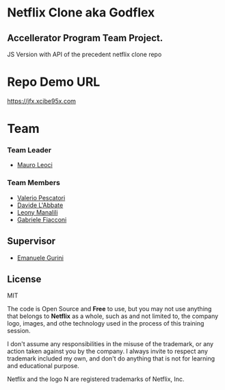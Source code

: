 # Netflix Clone aka Godflex
## Accellerator Program Team Project.

JS Version with API of the precedent netflix clone repo

# Repo Demo URL
https://jfx.xcibe95x.com

# Team

### Team Leader
- [Mauro Leoci][cibe]

### Team Members
- [Valerio Pescatori][vale]
- [Davide L'Abbate][god-davide]
- [Leony Manalili][leony]
- [Gabriele Fiacconi][gabri]

## Supervisor 
- [Emanuele Gurini][emanu]

## License

MIT

The code is Open Source and **Free** to use, but you may not use anything that belongs to **Netflix** as a whole, such as and not limited to, the company logo, images, and othe technology used in the process of this training session.

I don't assume any responsibilities in the misuse of the trademark, or any action taken against you by the company.
I always invite to respect any trademark included my own, and don't do anything that is not for learning and educational purpose.

Netflix and the logo N are registered trademarks of Netflix, Inc.



[//]: # (Reference links for the body)

[cibe]: <https://github.com/xcibe95x/>
[emanu]: <https://github.com/EmanueleGurini/>
[god-davide]: <https://github.com/DavideLAbbate/>
[leony]: <https://github.com/LeonyMalasanManalili/>
[gabri]: <https://github.com/gfiacconi/>
[vale]: <https://github.com/valerio-pescatori/>
